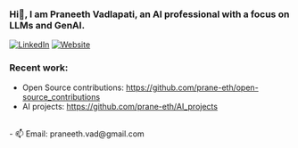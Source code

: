 ### Hi👋, I am Praneeth Vadlapati, an AI professional with a focus on LLMs and GenAI.

<!-- [![LinkedIn](https://img.shields.io/badge/LinkedIn-0077B5?style=for-the-badge&logo=linkedin&logoColor=white)](https://www.linkedin.com/in/prane-eth) -->
[![LinkedIn](https://custom-icon-badges.demolab.com/badge/LinkedIn-0A66C2?logo=linkedin-white&logoColor=fff)](https://www.linkedin.com/in/prane-eth)
[![Website](https://img.shields.io/badge/Website-168D5C?style=for-the-badge&logo=linktree&logoColor=white)](https://linktr.ee/prane.eth)

### Recent work:
- Open Source contributions: https://github.com/prane-eth/open-source_contributions
- AI projects: https://github.com/prane-eth/AI_projects


<br>
- 📫 Email: praneeth.vad@gmail.com


